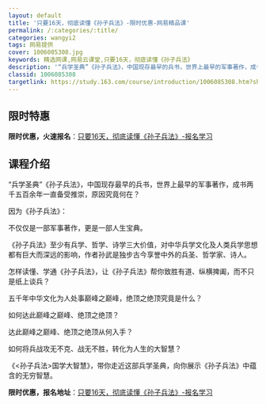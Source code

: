 ```yaml
---
layout: default
title: '只要16天，彻底读懂《孙子兵法》-限时优惠-网易精品课'
permalink: /:categories/:title/
categories: wangyi2
tags: 网易提供
cover: 1006085308.jpg
keywords: 精选网课,网易云课堂,只要16天，彻底读懂《孙子兵法》
description: '“兵学圣典”《孙子兵法》，中国现存最早的兵书，世界上最早的军事著作，成书两千五百余年一直备受推崇，原因究竟何在？因为《孙'
classid: 1006085308
targetlink: https://study.163.com/course/introduction/1006085308.htm?share=1&shareId=1025206652&utm_campaign=share&utm_medium=iphoneShare&utm_source=&utm_u=1025206652
---
```


## 限时特惠

**限时优惠，火速报名**：[只要16天，彻底读懂《孙子兵法》-报名学习](https://study.163.com/course/introduction/1006085308.htm?share=1&shareId=1025206652&utm_campaign=share&utm_medium=iphoneShare&utm_source=&utm_u=1025206652)

## 课程介绍

“兵学圣典”《孙子兵法》，中国现存最早的兵书，世界上最早的军事著作，成书两千五百余年一直备受推崇，原因究竟何在？



因为《孙子兵法》：

不仅仅是一部军事著作，更是一部人生宝典。



《孙子兵法》至少有兵学、哲学、诗学三大价值，对中华兵学文化及人类兵学思想都有巨大而深远的影响，作者孙武是独步古今享誉中外的兵圣、哲学家、诗人。

怎样读懂、学通《孙子兵法》，让《孙子兵法》帮你致胜有道、纵横捭阖，而不只是纸上谈兵？

五千年中华文化为人处事巅峰之巅峰，绝顶之绝顶究竟是什么？

如何达此巅峰之巅峰、绝顶之绝顶？

达此巅峰之巅峰、绝顶之绝顶从何入手？

如何将兵战攻无不克、战无不胜，转化为人生的大智慧？



《<孙子兵法>国学大智慧》，带你走近这部兵学圣典，向你展示《孙子兵法》中蕴含的无穷智慧。

**限时优惠，报名地址**：[只要16天，彻底读懂《孙子兵法》-报名学习](https://study.163.com/course/introduction/1006085308.htm?share=1&shareId=1025206652&utm_campaign=share&utm_medium=iphoneShare&utm_source=&utm_u=1025206652)


